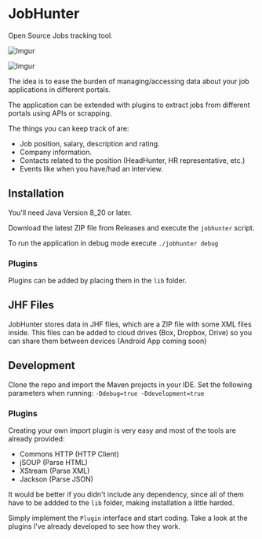 JobHunter
=========

Open Source Jobs tracking tool. 

![Imgur](http://i.imgur.com/XUUXoJm.png)

![Imgur](http://i.imgur.com/7L3oXZW.png)

The idea is to ease the burden of managing/accessing data about your job applications in different portals.

The application can be extended with plugins to extract jobs from different portals using APIs or scrapping.

The things you can keep track of are:

* Job position, salary, description and rating.
* Company information.
* Contacts related to the position (HeadHunter, HR representative, etc.)
* Events like when you have/had an interview.

## Installation

You'll need Java Version 8_20 or later.

Download the latest ZIP file from Releases and execute the `jobhunter` script.

To run the application in debug mode execute `./jobhunter debug`

### Plugins

Plugins can be added by placing them in the `lib` folder.


## JHF Files

JobHunter stores data in JHF files, which are a ZIP file with some XML files inside. This files can be added to cloud drives (Box, Dropbox, Drive) so you can share them between devices (Android App coming soon)

## Development

Clone the repo and import the Maven projects in your IDE. Set the following parameters when running: `-Ddebug=true -Ddevelopment=true`

### Plugins

Creating your own import plugin is very easy and most of the tools are already provided:

* Commons HTTP (HTTP Client)
* jSOUP (Parse HTML)
* XStream (Parse XML)
* Jackson (Parse JSON)

It would be better if you didn't include any dependency, since all of them have to be addded to the `lib` folder, making installation a little harded.

Simply implement the `Plugin` interface and start coding. Take a look at the plugins I've already developed to see how they work.
